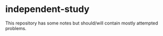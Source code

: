 # independent-study
This repository has some notes but should/will contain mostly attempted problems.
